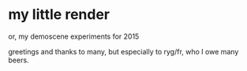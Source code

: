 my little render
================

or, my demoscene experiments for 2015

greetings and thanks to many, but especially to ryg/fr, who I owe many beers.

